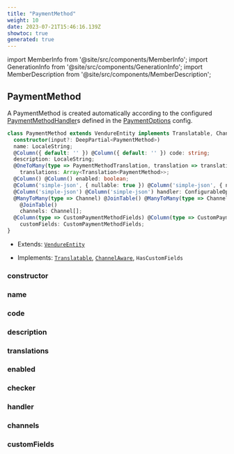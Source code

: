 ```yaml
---
title: "PaymentMethod"
weight: 10
date: 2023-07-21T15:46:16.139Z
showtoc: true
generated: true
---
```

<!-- This file was generated from the Vendure source. Do not modify. Instead, re-run the "docs:build" script -->
import MemberInfo from '@site/src/components/MemberInfo';
import GenerationInfo from '@site/src/components/GenerationInfo';
import MemberDescription from '@site/src/components/MemberDescription';


## PaymentMethod

<GenerationInfo sourceFile="packages/core/src/entity/payment-method/payment-method.entity.ts" sourceLine="21" packageName="@vendure/core" />

A PaymentMethod is created automatically according to the configured <a href='/reference/typescript-api/payment/payment-method-handler#paymentmethodhandler'>PaymentMethodHandler</a>s defined
in the <a href='/reference/typescript-api/payment/payment-options#paymentoptions'>PaymentOptions</a> config.

```ts title="Signature"
class PaymentMethod extends VendureEntity implements Translatable, ChannelAware, HasCustomFields {
  constructor(input?: DeepPartial<PaymentMethod>)
  name: LocaleString;
  @Column({ default: '' }) @Column({ default: '' }) code: string;
  description: LocaleString;
  @OneToMany(type => PaymentMethodTranslation, translation => translation.base, { eager: true }) @OneToMany(type => PaymentMethodTranslation, translation => translation.base, { eager: true })
    translations: Array<Translation<PaymentMethod>>;
  @Column() @Column() enabled: boolean;
  @Column('simple-json', { nullable: true }) @Column('simple-json', { nullable: true }) checker: ConfigurableOperation | null;
  @Column('simple-json') @Column('simple-json') handler: ConfigurableOperation;
  @ManyToMany(type => Channel) @JoinTable() @ManyToMany(type => Channel)
    @JoinTable()
    channels: Channel[];
  @Column(type => CustomPaymentMethodFields) @Column(type => CustomPaymentMethodFields)
    customFields: CustomPaymentMethodFields;
}
```
* Extends: <code><a href='/reference/typescript-api/entities/vendure-entity#vendureentity'>VendureEntity</a></code>


* Implements: <code><a href='/reference/typescript-api/entities/interfaces#translatable'>Translatable</a></code>, <code><a href='/reference/typescript-api/entities/interfaces#channelaware'>ChannelAware</a></code>, <code>HasCustomFields</code>



<div className="members-wrapper">

### constructor

<MemberInfo kind="method" type="(input?: DeepPartial&#60;<a href='/reference/typescript-api/entities/payment-method#paymentmethod'>PaymentMethod</a>&#62;) => PaymentMethod"   />


### name

<MemberInfo kind="property" type="LocaleString"   />


### code

<MemberInfo kind="property" type="string"   />


### description

<MemberInfo kind="property" type="LocaleString"   />


### translations

<MemberInfo kind="property" type="Array&#60;Translation&#60;<a href='/reference/typescript-api/entities/payment-method#paymentmethod'>PaymentMethod</a>&#62;&#62;"   />


### enabled

<MemberInfo kind="property" type="boolean"   />


### checker

<MemberInfo kind="property" type="ConfigurableOperation | null"   />


### handler

<MemberInfo kind="property" type="ConfigurableOperation"   />


### channels

<MemberInfo kind="property" type="<a href='/reference/typescript-api/entities/channel#channel'>Channel</a>[]"   />


### customFields

<MemberInfo kind="property" type="CustomPaymentMethodFields"   />




</div>
